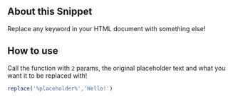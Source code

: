 ## About this Snippet
Replace any keyword in your HTML document with something else!

## How to use
Call the function with `2` params, the original placeholder text and what you want it to be replaced with!
```js
replace('%placeholder%','Hello!')
```
